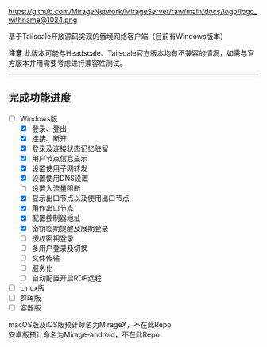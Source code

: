 https://github.com/MirageNetwork/MirageServer/raw/main/docs/logo/logo_withname@1024.png

基于Tailscale开放源码实现的蜃境网络客户端（目前有Windows版本）    
    
**注意**  此版本可能与Headscale、Tailscale官方版本均有不兼容的情况，如需与官方版本并用需要考虑进行兼容性测试。    
    
---    
    
## 完成功能进度    
   
- [ ] Windows版
    - [x] 登录、登出    
    - [x] 连接、断开   
    - [x] 登录及连接状态记忆驻留    
    - [x] 用户节点信息显示    
    - [x] 设置使用子网转发    
    - [x] 设置使用DNS设置    
    - [ ] 设置入流量阻断    
    - [x] 显示出口节点以及使用出口节点    
    - [x] 用作出口节点    
    - [x] 配置控制器地址    
    - [x] 密钥临期提醒及展期登录    
    - [ ] 授权密钥登录    
    - [ ] 多用户登录及切换    
    - [ ] 文件传输    
    - [ ] 服务化    
    - [ ] 自动配置开启RDP远程    
 - [ ] Linux版    
 - [ ] 群晖版    
 - [ ] 容器版    
     
 macOS版及iOS版预计命名为MirageX，不在此Repo   
 安卓版预计命名为Mirage-android，不在此Repo    
